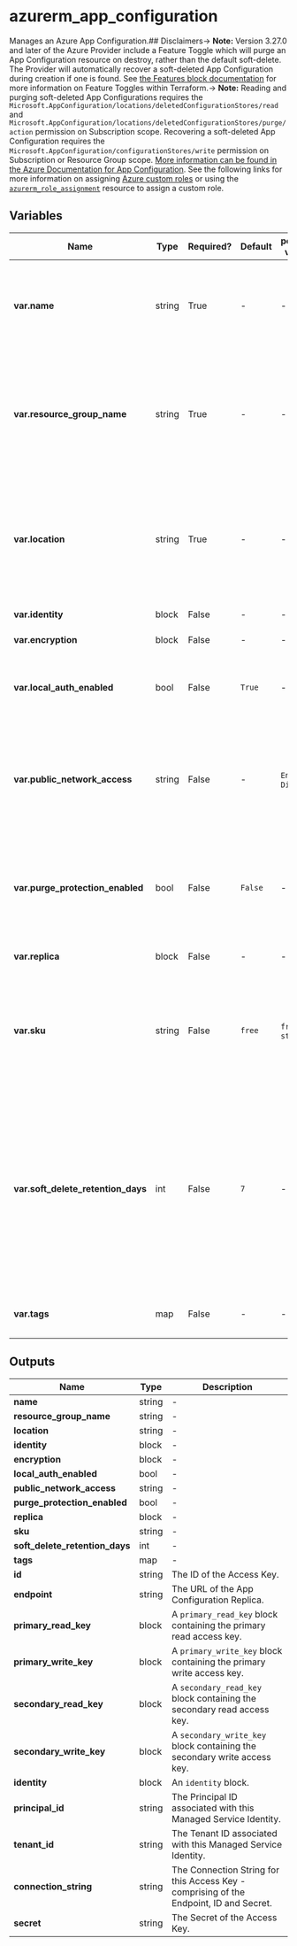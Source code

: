 # azurerm_app_configuration

Manages an Azure App Configuration.## Disclaimers-> **Note:** Version 3.27.0 and later of the Azure Provider include a Feature Toggle which will purge an App Configuration resource on destroy, rather than the default soft-delete. The Provider will automatically recover a soft-deleted App Configuration during creation if one is found. See [the Features block documentation](https://registry.terraform.io/providers/hashicorp/azurerm/latest/docs/guides/features-block) for more information on Feature Toggles within Terraform.-> **Note:** Reading and purging soft-deleted App Configurations requires the `Microsoft.AppConfiguration/locations/deletedConfigurationStores/read` and `Microsoft.AppConfiguration/locations/deletedConfigurationStores/purge/action` permission on Subscription scope. Recovering a soft-deleted App Configuration requires the `Microsoft.AppConfiguration/configurationStores/write` permission on Subscription or Resource Group scope. [More information can be found in the Azure Documentation for App Configuration](https://learn.microsoft.com/en-us/azure/azure-app-configuration/concept-soft-delete#permissions-to-recover-a-deleted-store). See the following links for more information on assigning [Azure custom roles](https://learn.microsoft.com/en-us/azure/role-based-access-control/custom-roles) or using the [`azurerm_role_assignment`](https://registry.terraform.io/providers/hashicorp/azurerm/latest/docs/resources/role_assignment) resource to assign a custom role.

## Variables

| Name | Type | Required? | Default  | possible values | Description |
| ---- | ---- | --------- | -------- | ----------- | ----------- |
| **var.name** | string | True | -  |  -  | Specifies the name of the App Configuration. Changing this forces a new resource to be created. | 
| **var.resource_group_name** | string | True | -  |  -  | The name of the resource group in which to create the App Configuration. Changing this forces a new resource to be created. | 
| **var.location** | string | True | -  |  -  | Specifies the supported Azure location where the resource exists. Changing this forces a new resource to be created. | 
| **var.identity** | block | False | -  |  -  | An `identity` block. | 
| **var.encryption** | block | False | -  |  -  | An `encryption` block. | 
| **var.local_auth_enabled** | bool | False | `True`  |  -  | Whether local authentication methods is enabled. Defaults to `true`. | 
| **var.public_network_access** | string | False | -  |  `Enabled`, `Disabled`  | The Public Network Access setting of the App Configuration. Possible values are `Enabled` and `Disabled`. | 
| **var.purge_protection_enabled** | bool | False | `False`  |  -  | Whether Purge Protection is enabled. This field only works for `standard` sku. Defaults to `false`. | 
| **var.replica** | block | False | -  |  -  | One or more `replica` blocks. | 
| **var.sku** | string | False | `free`  |  `free`, `standard`  | The SKU name of the App Configuration. Possible values are `free` and `standard`. Defaults to `free`. | 
| **var.soft_delete_retention_days** | int | False | `7`  |  -  | The number of days that items should be retained for once soft-deleted. This field only works for `standard` sku. This value can be between `1` and `7` days. Defaults to `7`. Changing this forces a new resource to be created. | 
| **var.tags** | map | False | -  |  -  | A mapping of tags to assign to the resource. | 



## Outputs

| Name | Type | Description |
| ---- | ---- | --------- | 
| **name** | string  | - | 
| **resource_group_name** | string  | - | 
| **location** | string  | - | 
| **identity** | block  | - | 
| **encryption** | block  | - | 
| **local_auth_enabled** | bool  | - | 
| **public_network_access** | string  | - | 
| **purge_protection_enabled** | bool  | - | 
| **replica** | block  | - | 
| **sku** | string  | - | 
| **soft_delete_retention_days** | int  | - | 
| **tags** | map  | - | 
| **id** | string  | The ID of the Access Key. | 
| **endpoint** | string  | The URL of the App Configuration Replica. | 
| **primary_read_key** | block  | A `primary_read_key` block containing the primary read access key. | 
| **primary_write_key** | block  | A `primary_write_key` block containing the primary write access key. | 
| **secondary_read_key** | block  | A `secondary_read_key` block containing the secondary read access key. | 
| **secondary_write_key** | block  | A `secondary_write_key` block containing the secondary write access key. | 
| **identity** | block  | An `identity` block. | 
| **principal_id** | string  | The Principal ID associated with this Managed Service Identity. | 
| **tenant_id** | string  | The Tenant ID associated with this Managed Service Identity. | 
| **connection_string** | string  | The Connection String for this Access Key - comprising of the Endpoint, ID and Secret. | 
| **secret** | string  | The Secret of the Access Key. | 